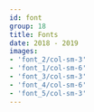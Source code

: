 ```yaml
---
id: font
group: 18
title: Fonts
date: 2018 - 2019
images:
- 'font_2/col-sm-3'
- 'font_1/col-sm-6'
- 'font_3/col-sm-3'
- 'font_4/col-sm-6'
- 'font_5/col-sm-3'
---
```

